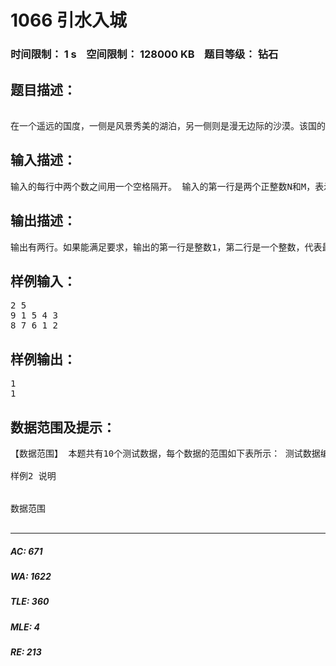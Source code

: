 # 1066 引水入城   
### 时间限制： 1 s&nbsp;&nbsp;&nbsp;&nbsp;空间限制： 128000 KB&nbsp;&nbsp;&nbsp;&nbsp;题目等级： 钻石  
## 题目描述：  

<pre>
 
在一个遥远的国度，一侧是风景秀美的湖泊，另一侧则是漫无边际的沙漠。该国的行政 区划十分特殊，刚好构成一个N行M列的矩形，如上图所示，其中每个格子都代表一座城 市，每座城市都有一个海拔高度。 为了使居民们都尽可能饮用到清澈的湖水，现在要在某些城市建造水利设施。水利设施 有两种，分别为蓄水厂和输水站。蓄水厂的功能是利用水泵将湖泊中的水抽取到所在城市的 蓄水池中。因此，只有与湖泊毗邻的第1行的城市可以建造蓄水厂。而输水站的功能则是通 过输水管线利用高度落差，将湖水从高处向低处输送。故一座城市能建造输水站的前提，是 存在比它海拔更高且拥有公共边的相邻城市，已经建有水利设施。 由于第N行的城市靠近沙漠，是该国的干旱区，所以要求其中的每座城市都建有水利 设施。那么，这个要求能否满足呢？如果能，请计算最少建造几个蓄水厂；如果不能，求干 旱区中不可能建有水利设施的城市数目。
</pre>
  
  
## 输入描述：  

<pre>
输入的每行中两个数之间用一个空格隔开。 输入的第一行是两个正整数N和M，表示矩形的规模。 接下来N行，每行M个正整数，依次代表每座城市的海拔高度。
</pre>
  
  
## 输出描述：  

<pre>
输出有两行。如果能满足要求，输出的第一行是整数1，第二行是一个整数，代表最少 建造几个蓄水厂；如果不能满足要求，输出的第一行是整数0，第二行是一个整数，代表有 几座干旱区中的城市不可能建有水利设施。
</pre>
  
  
## 样例输入：  

<pre>
2 5 
9 1 5 4 3 
8 7 6 1 2
</pre>
  
  
## 样例输出：  

<pre>
1
1
</pre>
  
  
## 数据范围及提示：  

<pre>
【数据范围】 本题共有10个测试数据，每个数据的范围如下表所示： 测试数据编号 能否满足要求 N M 1 不能 ≤ 10 ≤ 10 2 不能 ≤ 100 ≤ 100 3 不能 ≤ 500 ≤ 500 4 能 = 1 ≤ 10 5 能 ≤ 10 ≤ 10 6 能 ≤ 100 ≤ 20 7 能 ≤ 100 ≤ 50 8 能 ≤ 100 ≤ 100 9 能 ≤ 200 ≤ 200 10 能 ≤ 500 ≤ 500 对于所有的10个数据，每座城市的海拔高度都不超过10^6
 
样例2 说明

 
数据范围

</pre>
  
  
***  

##### AC: 671  
##### WA: 1622  
##### TLE: 360  
##### MLE: 4  
##### RE: 213  
